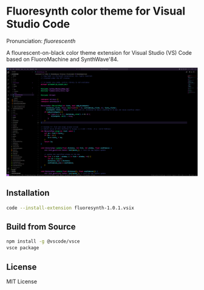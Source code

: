 # Fluoresynth color theme for Visual Studio Code

Pronunciation: _fluorescenth_

A flourescent-on-black color theme extension for Visual Studio (VS) Code based on FluoroMachine and SynthWave'84.

![screenshot](./media/example.png)

## Installation

```bash
code --install-extension fluoresynth-1.0.1.vsix
```

## Build from Source

```bash
npm install -g @vscode/vsce
vsce package
```

## License

MIT License

